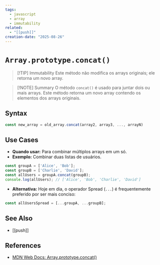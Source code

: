 ```yaml
---
tags:
  - javascript
  - array
  - immutability
related:
  - "[[push]]"
creation-date: "2025-08-26"
---
```


# `Array.prototype.concat()`

> [!TIP] Immutability
> Este método não modifica os arrays originais; ele retorna um novo array.

> [!NOTE] Summary
> O método `concat()` é usado para juntar dois ou mais arrays. Este método retorna um novo array contendo os elementos dos arrays originais.

## Syntax

```javascript
const new_array = old_array.concat(array2, array3, ..., arrayN)
```

## Use Cases

- **Quando usar:** Para combinar múltiplos arrays em um só.
- **Exemplo:** Combinar duas listas de usuários.
```javascript
const groupA = ['Alice', 'Bob'];
const groupB = ['Charlie', 'David'];
const allUsers = groupA.concat(groupB);
console.log(allUsers); // ['Alice', 'Bob', 'Charlie', 'David']
```
- **Alternativa:** Hoje em dia, o operador Spread (`...`) é frequentemente preferido por ser mais conciso:
```javascript
const allUsersSpread = [...groupA, ...groupB];
```

## See Also

- [[push]]

## References

- [MDN Web Docs: Array.prototype.concat()](https://developer.mozilla.org/pt-BR/docs/Web/JavaScript/Reference/Global_Objects/Array/concat)